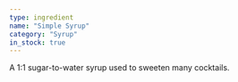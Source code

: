 ```yaml
---
type: ingredient
name: "Simple Syrup"
category: "Syrup"
in_stock: true
---
```


A 1:1 sugar-to-water syrup used to sweeten many cocktails.
